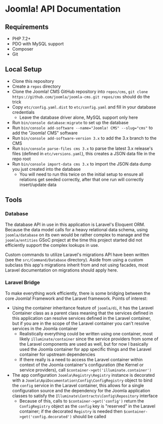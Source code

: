 # Joomla! API Documentation

## Requirements

- PHP 7.2+
- PDO with MySQL support
- Composer
- Git

## Local Setup

- Clone this repository
- Create a `repos` directory
- Clone the Joomla! CMS GitHub repository into `repos/cms`, `git clone https://github.com/joomla/joomla-cms.git repos/cms` should do the trick
- Copy `etc/config.yaml.dist` to `etc/config.yaml` and fill in your database credentials
    - Leave the database driver alone, MySQL support only here
- Run `bin/console database:migrate` to set up the database
- Run `bin/console add-software --name="Joomla! CMS" --slug="cms"` to add the "Joomla! CMS" software
- Run `bin/console add-software-version 3.x` to add the 3.x branch to the CMS
- Run `bin/console parse-files cms 3.x` to parse the latest 3.x release's files (defined in `etc/versions.yaml`), this creates a JSON data file in the repo root
- Run `bin/console import-data cms 3.x` to import the JSON data dump you just created into the database
    - You will need to run this twice on the initial setup to ensure all relations get seeded correctly, after that one run will correctly insert/update data
    
## Tools

### Database

The database API in use in this application is Laravel's Eloquent ORM. Because the data model calls for a heavy relational data schema, using `joomla/database` on its own would be rather complex to manage and the `joomla/entities` GSoC project at the time this project started did not efficiently support the complex lookups in use.

Custom commands to utilize Laravel's migrations API have been written (see the `src/Command/Database` directory). Aside from using a custom subclass this app's migrations inherit from and not using facades, most Laravel documentation on migrations should apply here.

### Laravel Bridge

To make everything work efficiently, there is some bridging between the core Joomla! Framework and the Laravel framework. Points of interest:

- Using the container inheritance feature of `joomla/di`, it has the Laravel Container class as a parent class meaning that the services defined in this application can resolve services defined in the Laravel container, but if you are in the scope of the Laravel container you can't resolve services in the Joomla container
    - Realistically everything could be written using one container, most likely `illuminate/container` since the service providers from some of the Laravel components are used as well, but for now I basically used the Joomla container for app specific things and the Laravel container for upstream dependencies
    - If there really is a need to access the Laravel container within context of the Joomla container's configuration (the Kernel or service providers), call `$container->get('illuminate.container')`
- The app configuration `Joomla\Registry\Registry` instance is decorated with a `Joomla\ApiDocumentation\Config\ConfigRegistry` object to bind the `config` service in the Laravel container, this allows for a single configuration source and the dependency for the Joomla application classes to satisfy the `Illuminate\Contracts\Config\Repository` interface
    - Because of this, calls to `$container->get('config')` return the `ConfigRegistry` object as the `config` key is "reserved" in the Laravel container; if the decorated `Registry` is needed then `$container->get('config.decorated')` should be called
